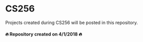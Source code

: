# CS256
Projects created during CS256 will be posted in this repository.

#### :fire: Repository created on 4/1/2018 :fire:
